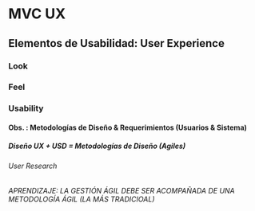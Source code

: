# MVC UX
## Elementos de Usabilidad: User Experience
### Look
### Feel
### Usability
#### Obs. : Metodologías de Diseño & Requerimientos (Usuarios & Sistema)
##### Diseño UX + USD = Metodologías de Diseño (Agiles)
###### User Research
###### APRENDIZAJE: LA GESTIÓN ÁGIL DEBE SER ACOMPAÑADA DE UNA METODOLOGÍA ÁGIL (LA MÁS TRADICIOAL)
